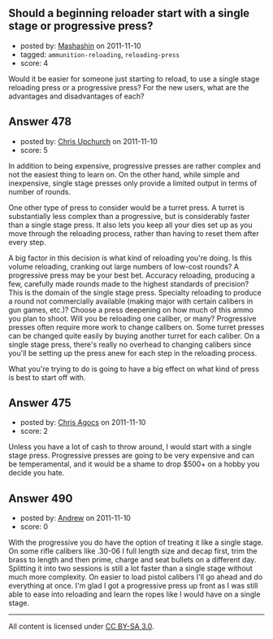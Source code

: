 ## Should a beginning reloader start with a single stage or progressive press?

- posted by: [Mashashin](https://stackexchange.com/users/-1/212-mashashin) on 2011-11-10
- tagged: `ammunition-reloading`, `reloading-press`
- score: 4

Would it be easier for someone just starting to reload, to use a single stage reloading press or a progressive press? For the new users, what are the advantages and disadvantages of each?


## Answer 478

- posted by: [Chris Upchurch](https://stackexchange.com/users/-1/79-chris-upchurch) on 2011-11-10
- score: 5

In addition to being expensive, progressive presses are rather complex and not the easiest thing to learn on.  On the other hand, while simple and inexpensive, single stage presses only provide a limited output in terms of number of rounds.  

One other type of press to consider would be a turret press.  A turret is substantially less complex than a progressive, but is considerably faster than a single stage press.  It also lets you keep all your dies set up as you move through the reloading process, rather than having to reset them after every step.

A big factor in this decision is what kind of reloading you're doing.  Is this volume reloading, cranking out large numbers of low-cost rounds?  A progressive press may be your best bet.  Accuracy reloading, producing a few, carefully made rounds made to the highest standards of precision?  This is the domain of the single stage press.  Specialty reloading to produce a round not commercially available (making major with certain calibers in gun games, etc.)?  Choose a press deepening on how much of this ammo you plan to shoot.  Will you be reloading one caliber, or many?  Progressive presses often require more work to change calibers on.  Some turret presses can be changed quite easily by buying another turret for each caliber.  On a single stage press, there's really no overhead to changing calibers since you'll be setting up the press anew for each step in the reloading process.

What you're trying to do is going to have a big effect on what kind of press is best to start off with. 


## Answer 475

- posted by: [Chris Agocs](https://stackexchange.com/users/-1/12-chris-agocs) on 2011-11-10
- score: 2

Unless you have a lot of cash to throw around, I would start with a single stage press. Progressive presses are going to be very expensive and can be temperamental, and it would be a shame to drop $500+ on a hobby you decide you hate.


## Answer 490

- posted by: [Andrew](https://stackexchange.com/users/-1/17-andrew) on 2011-11-10
- score: 0

With the progressive you do have the option of treating it like a single stage. On some rifle calibers like .30-06 I full length size and decap first, trim the brass to length and then prime, charge and seat bullets on a different day. Splitting it into two sessions is still a lot faster than a single stage without much more complexity. On easier to load pistol calibers I'll go ahead and do everything at once. I'm glad I got a progressive press up front as I was still able to ease into reloading and learn the ropes like I would have on a single stage.



---

All content is licensed under [CC BY-SA 3.0](https://creativecommons.org/licenses/by-sa/3.0/).
